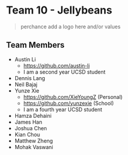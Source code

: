 # Team 10 - Jellybeans

> perchance add a logo here and/or values

## Team Members

- Austin Li
  - <https://github.com/austin-li>
  - I am a second year UCSD student
- Dennis Lang
- Neil Bajaj
- Yunze Xie
  - <https://github.com/XieYoungZ> (Personal)
  - <https://github.com/yunzexie> (School)
  - I am a fourth year UCSD student 
- Hamza Dehaini
- James Han
- Joshua Chen
- Kian Chou
- Matthew Zheng
- Mohak Vaswani
